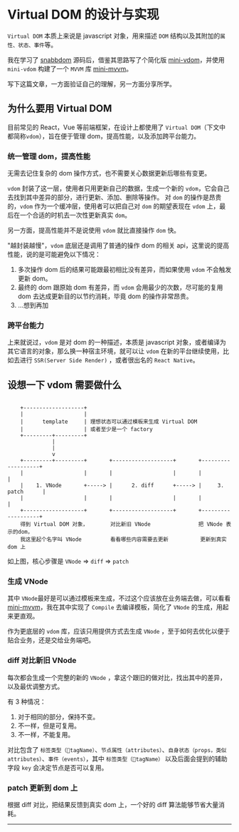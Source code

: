 # Virtual DOM 的设计与实现

`Virtual DOM` 本质上来说是 javascript 对象，用来描述 `DOM` 结构以及其附加的`属性、状态、事件`等。

我在学习了 [snabbdom][snabbdom] 源码后，借鉴其思路写了个简化版 [mini-vdom][mini-vdom]，并使用 `mini-vdom` 构建了一个 `MVVM` 库 [mini-mvvm][mini-mvvm]。

写下这篇文章，一方面验证自己的理解，另一方面分享所学。

## 为什么要用 Virtual DOM

目前常见的 React，Vue 等前端框架，在设计上都使用了 `Virtual DOM`（下文中都简称`vdom`），旨在便于管理 dom，提高性能，以及添加跨平台能力。

### 统一管理 dom，提高性能

无需去记住复杂的 dom 操作方式，也不需要关心数据更新后哪些有变更。

`vdom` 封装了这一层，使用者只用更新自己的数据，生成一个新的 `vdom`，它会自己去找到其中差异的部分，进行更新、添加、删除等操作。 对 `dom` 的操作是昂贵的，`vdom` 作为一个缓冲层，使用者可以把自己对 `dom` 的期望表现在 `vdom` 上，最后在一个合适的时机去一次性更新真实 `dom`。

另一方面，提高性能并不是说使用 `vdom` 就比直接操作 `dom` 快。

"越封装越慢"，`vdom` 底层还是调用了普通的操作 dom 的相关 api，这里说的提高性能，说的是可能避免以下情况：

1. 多次操作 dom 后的结果可能跟最初相比没有差异，而如果使用 `vdom` 不会触发更新 dom。
2. 最终的 dom 跟原始 dom 有差异，而 `vdom` 会用最少的次数，尽可能的复用 dom 去达成更新目的以节约消耗，毕竟 dom 的操作非常昂贵。
3. ...想到再加

### 跨平台能力

上来就说过，`vdom` 是对 dom 的一种描述，本质是 javascript 对象，或者编译为其它语言的对象，那么换一种宿主环境，就可以让 `vdom` 在新的平台继续使用，比如去进行 `SSR(Server Side Render)` ，或者很出名的 `React Native`。

## 设想一下 vdom 需要做什么

```

    +-------------------+
    |                   |
    |      template     | 理想状态可以通过模板来生成 Virtual DOM
    |                   | 或者至少是一个 factory
    +---------+---------+
              |
              |
              v
    +---------+---------+       +-------------------+       +-------------------+
    |                   |       |                   |       |                   |
    |    1. VNode       +-----> |      2. diff      +-----> |     3. patch      |
    |                   |       |                   |       |                   |
    +-------------------+       +-------------------+       +-------------------+
    得到 Virtual DOM 对象，       对比新旧 VNode               把 VNode 表示的dom，
    我这里起个名字叫 VNode         看看哪些内容需要去更新          更新到真实 dom 上

```

如上图，核心步骤是 `VNode` => `diff` => `patch`

### 生成 VNode

其中 `VNode`最好是可以通过模板来生成，不过这个应该放在业务端去做，可以看看 [mini-mvvm][mini-mvvm]，我在其中实现了 `Compile` 去编译模板，简化了 `VNode` 的生成，用起来更直观。

作为更底层的 `vdom` 库，应该只用提供方式去生成 `VNode` ，至于如何去优化以便于贴合业务，还是交给业务端吧。

### diff 对比新旧 VNode

每次都会生成一个完整的新的 `VNode` ，拿这个跟旧的做对比，找出其中的差异，以及最优调整方式。

有 3 种情况：

1. 对于相同的部分，保持不变。
2. 不一样，但是可复用。
3. 不一样，不能复用。

对比包含了 `标签类型（tagName）`、`节点属性（attributes）`、`自身状态（props，类似 attributes）`、`事件（events）`，其中 `标签类型（tagName）` 以及后面会提到的辅助字段 `key` 会决定节点是否可以复用。

### patch 更新到 dom 上

根据 diff 对比，把结果反馈到真实 dom 上，一个好的 diff 算法能够节省大量消耗。

---

[snabbdom]: https://github.com/snabbdom/snabbdom
[mini-vdom]: https://github.com/shalldie/mini-mvvm/tree/master/packages/mini-vdom
[mini-mvvm]: https://github.com/shalldie/mini-mvvm
